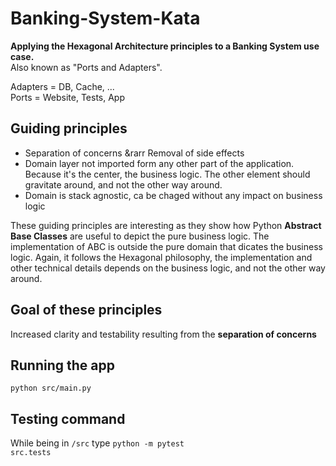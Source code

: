 # Banking-System-Kata
<b>Applying the Hexagonal Architecture principles to a Banking System use case.</b><br>
Also known as "Ports and Adapters".

Adapters = DB, Cache, ... <br>
Ports = Website, Tests, App



## Guiding principles

<ul>
<li> Separation of concerns &rarr Removal of side effects
<li> Domain layer not imported form any other part of the application. Because it's the center, the business logic. The other element should gravitate around, and not the other way around.
<li> Domain is stack agnostic, ca be chaged without any impact on business logic
</ul>

These guiding principles are interesting as they show how Python <b>Abstract Base Classes</b> are useful to depict the pure business logic.
The implementation of ABC is outside the pure domain that dicates the business logic.
Again, it follows the Hexagonal philosophy, the implementation and other technical details depends on the business logic, and not the other way around.

## Goal of these principles

Increased clarity and testability resulting from the **separation of concerns**

 ## Running the app
 <code>python src/main.py</code>

 ## Testing command
 While being in <code>/src</code> type <code>python -m pytest src.tests</code>